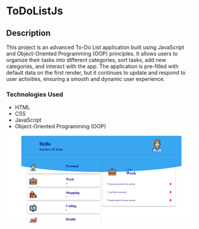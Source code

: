 # ToDoListJs
## Description
This project is an advanced To-Do List application built using JavaScript and Object-Oriented Programming (OOP) principles. It allows users to organize their tasks into different categories, sort tasks, add new categories, and interact with the app. The application is pre-filled with default data on the first render, but it continues to update and respond to user activities, ensuring a smooth and dynamic user experience.
### Technologies Used

- HTML
- CSS
- JavaScript
- Object-Oriented Programming (OOP)


![To do App](./Todoapppreviewfoto.png)
